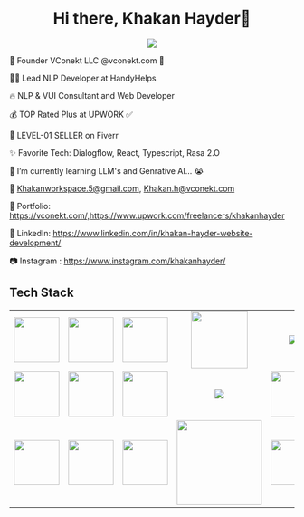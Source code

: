 <body>
  <div align="center">
    <h1> Hi there, Khakan Hayder👋<a href="https://vconekt.com/"></h1>
  </div>
<p align="center">
<a href="https://vconekt.com/"><img src="https://readme-typing-svg.herokuapp.com/?lines=NLP+and+Web+Developer;Mern+Stack+Developer&font=Roboto&size=26&duration=3500&pause=500&center=true&width=500&height=50&color=eab676"></a>
	

🤵 Founder VConekt LLC @vconekt.com 🤖
	
👨‍💻 Lead NLP Developer at HandyHelps

🔥 NLP & VUI Consultant and Web Developer 
	
💰 TOP Rated Plus at UPWORK ✅

💸 LEVEL-01 SELLER on Fiverr

✨ Favorite Tech: Dialogflow, React, Typescript, Rasa 2.O

📓 I’m currently learning LLM's and Genrative AI... 😭

📧 Khakanworkspace.5@gmail.com, Khakan.h@vconekt.com

🎨 Portfolio: https://vconekt.com/,https://www.upwork.com/freelancers/khakanhayder

💼 LinkedIn: https://www.linkedin.com/in/khakan-hayder-website-development/

📷 Instagram : https://www.instagram.com/khakanhayder/
 
<h2>Tech Stack</h2>

<table width="100">
    <tr>
        <td align='center' width="200">
            <img src="https://www.svgrepo.com/show/353648/dialogflow.svg" width="80">
	</td>
        <td align='center' width="200">
            <img src="https://upload.wikimedia.org/wikipedia/commons/thumb/c/cb/Google_Assistant_logo.svg/1200px-Google_Assistant_logo.svg.png" width="80">
        </td>
        <td align='center' width="200">
            <img src="https://github.com/abranhe/programming-languages-logos/blob/master/src/javascript/javascript.svg" width="80">
        </td>
        <td align='center' width="200">
            <img src="https://fiverr-res.cloudinary.com/npm-assets/layout-server/fiverr-og-logo.5fd6463.png" width="100">
        </td>
        <td align='center' width="200">
            <img src="https://www.vectorlogo.zone/logos/reactjs/reactjs-ar21.svg">
        </td>
    </tr>
 
  <tr>
        <td align='center'>
            <img src="https://upload.wikimedia.org/wikipedia/commons/thumb/3/38/HTML5_Badge.svg/600px-HTML5_Badge.svg.png" width="80">
        </td>
        <td align='center'>
            <img src="https://upload.wikimedia.org/wikipedia/commons/thumb/4/4c/Typescript_logo_2020.svg/1200px-Typescript_logo_2020.svg.png" width="80">
        </td>
        <td align='center'>
            <img src="https://github.com/bestofjs/bestofjs-webui/blob/master/public/logos/vscode.svg" width="80">
        </td>
        <td align='center'>
            <img src="https://download.logo.wine/logo/Amazon_Alexa/Amazon_Alexa-Logo.wine.png">
        </td>  
        <td align='center'>
            <img src="https://www.vectorlogo.zone/logos/php/php-ar21.svg" width="80">
        </td>
    </tr>
    <tr>
        <td align='center'>
            <img src="https://upload.wikimedia.org/wikipedia/commons/thumb/9/99/Unofficial_Windows_logo_variant_-_2002%E2%80%932012_%28Multicolored%29.svg/1280px-Unofficial_Windows_logo_variant_-_2002%E2%80%932012_%28Multicolored%29.svg.png" width="80">
        </td>
        <td align='center'>
            <img src="https://upload.wikimedia.org/wikipedia/commons/thumb/9/93/Wordpress_Blue_logo.png/1280px-Wordpress_Blue_logo.png" width="80">
        </td>
        <td align='center'>
            <img src="https://seeklogo.com/images/S/shopify-logo-EC1676D137-seeklogo.com.png" width="80">
        </td>
        <td align='center'>
            <img src="https://www.vectorlogo.zone/logos/nodejs/nodejs-horizontal.svg" width="150">
        </td>
        <td align='center'>
            <img src="https://upload.wikimedia.org/wikipedia/commons/thumb/e/ee/.NET_Core_Logo.svg/1200px-.NET_Core_Logo.svg.png" width="80">
        </td>
    </tr>
</table>

</p>

 </p>
 
<br>
<!-- Put this code anywhere in the body of your page where you want the badge to show up. -->

<div itemscope itemtype='http://schema.org/Person' class='fiverr-seller-widget' style='display: inline-block;'>
     <a itemprop='url' href=https://www.fiverr.com/khakanhayder rel="nofollow" target="_blank" style='display: inline-block;'>
        <div class='fiverr-seller-content' id='fiverr-seller-widget-content-4db6a5f7-ab12-47bc-8910-5ceeff3445d2' itemprop='contentURL' style='display: none;'></div>
        <div id='fiverr-widget-seller-data' style='display: none;'>
            <div itemprop='name' >khakanhayder</div>
            <div itemscope itemtype='http://schema.org/Organization'><span itemprop='name'>Fiverr</span></div>
            <div itemprop='jobtitle'>Seller</div>
            <div itemprop='description'>Experienced Senior Software Engineer with seven years of expertise crafting seamless, secure, and scalable web and mobile applications. I leverage cutting-edge technologies including Nodejs, Reactjs, Nestjs, Nextjs, TypeScript, MongoDB, and PostgreSQL to develop robust solutions tailored to your needs. Proficient in WordPress and Shopify, I specialize in building dynamic e-commerce platforms alongside traditional web and mobile applications. Let's collaborate to bring your digital vision to life!</div>
        </div>
    </a>
</div>

<script id='fiverr-seller-widget-script-4db6a5f7-ab12-47bc-8910-5ceeff3445d2' src='https://widgets.fiverr.com/api/v1/seller/khakanhayder?widget_id=4db6a5f7-ab12-47bc-8910-5ceeff3445d2' data-config='{"category_name":"Programming \u0026 Tech"}' async='true' defer='true'></script>

</body>
